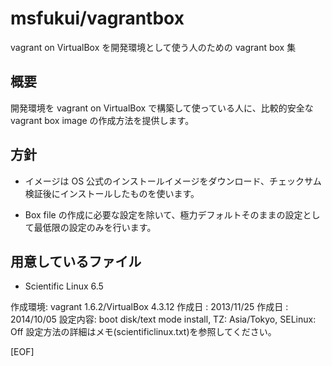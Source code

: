 # msfukui/vagrantbox

vagrant on VirtualBox を開発環境として使う人のための vagrant box 集

## 概要

開発環境を vagrant on VirtualBox で構築して使っている人に、比較的安全な vagrant box image の作成方法を提供します。

## 方針

* イメージは OS 公式のインストールイメージをダウンロード、チェックサム検証後にインストールしたものを使います。

* Box file の作成に必要な設定を除いて、極力デフォルトそのままの設定として最低限の設定のみを行います。

## 用意しているファイル

* Scientific Linux 6.5

作成環境: vagrant 1.6.2/VirtualBox 4.3.12
作成日  : 2013/11/25
作成日  : 2014/10/05
設定内容: boot disk/text mode install, TZ: Asia/Tokyo, SELinux: Off
設定方法の詳細はメモ(scientificlinux.txt)を参照してください。

[EOF]
